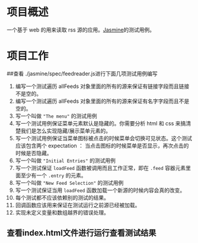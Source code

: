 
# 项目概述

一个基于 web 的用来读取 rss 源的应用。[Jasmine](http://jasmine.github.io)的测试用例。


# 项目工作

##查看 ./jasmine/spec/feedreader.js进行下面几项测试用例编写


1. 编写一个测试遍历 allFeeds 对象里面的所有的源来保证有链接字段而且链接不是空的。
2. 编写一个测试遍历 allFeeds 对象里面的所有的源来保证有名字字段而且不是空的。
3. 写一个叫做 `"The menu"` 的测试用例
4. 写一个测试用例保证菜单元素默认是隐藏的。你需要分析 html 和 css 来搞清楚我们是怎么实现隐藏/展示菜单元素的。
5. 写一个测试用例保证当菜单图标被点击的时候菜单会切换可见状态。这个测试应该包含两个 expectation ： 当点击图标的时候菜单是否显示，再次点击的时候是否隐藏。
6. 写一个叫做 `"Initial Entries"` 的测试用例
7. 写一个测试保证 `loadFeed` 函数被调用而且工作正常，即在 `.feed` 容器元素里面至少有一个 `.entry` 的元素。
8. 写一个叫做 `"New Feed Selection"` 的测试用例
9. 写一个测试保证当用 `loadFeed` 函数加载一个新源的时候内容会真的改变。
10. 每个测试都不应该依赖别的测试的结果。
11. 回调函数应该用来保证在测试运行之前源已经被加载。
12. 实现未定义变量和数组越界的错误处理。

## 查看index.html文件进行运行查看测试结果
